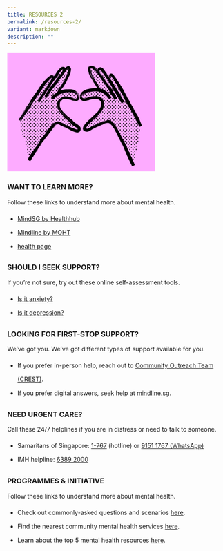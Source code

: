 ```yaml
---
title: RESOURCES 2
permalink: /resources-2/
variant: markdown
description: ""
---
```

![](/images/Webpage%20assets/resources_hero.png)

### **WANT TO LEARN MORE?**
<p style="margin-top:0px;">Follow these links to understand more about mental health.</p>
<ul style="margin-top:0px;margin-bottom:0px;line-height:2rem">
<li style="margin-top:0px;margin-bottom:0px;line-height:2rem"><a target="_blank" href="https://www.healthhub.sg/programmes/mindsg/discover#home">MindSG by Healthhub</a></li>
<li style="margin-top:0px;margin-bottom:0px;line-height:2rem"><a href="https://mindline.sg/">Mindline by MOHT</a></li>
<li style="margin-top:0px;margin-bottom:0px;line-height:2rem"><a href="https://www.aic.sg/caregiving/helpful-online-tools-for-mental-health/">health page</a>
</li></ul>

### **SHOULD I SEEK SUPPORT?**
<p style="margin-top:0px;">If you’re not sure, try out these online self-assessment tools.</p>
<ul style="margin-top:0px;margin-bottom:0px;line-height:2rem">
<li style="margin-top:0px;margin-bottom:0px;line-height:2rem"><a href="https://placehold.co/600?text=placeholder\nis+it+anxiety?">Is it anxiety?</a></li>
<li style="margin-top:0px;margin-bottom:0px;line-height:2rem"><a href="https://placehold.co/600?text=placeholder\nis+it+depression?">Is it depression?</a></li>
</ul>

### **LOOKING FOR FIRST-STOP SUPPORT?**
<p style="margin-top:0px;">We’ve got you. We’ve got different types of support available for you.</p>
<ul style="margin-top:0px;margin-bottom:0px;line-height:2rem">
<li style="margin-top:0px;margin-bottom:0px;line-height:2rem">If you prefer in-person help, reach out to <a href="https://mindline.sg/youth/mental-health-service-providers/search?type=enquiry-support">Community Outreach Team (CREST)</a>.</li>
<li style="margin-top:0px;margin-bottom:0px;line-height:2rem">If you prefer digital answers, seek help at <a href="https://mindline.sg/">mindline.sg</a>.</li>
</ul>


### **NEED URGENT CARE?**
<p style="margin-top:0px;">Call these 24/7 helplines if you are in distress or need to talk to someone.</p>
<ul style="margin-top:0px;margin-bottom:0px;line-height:2rem">
	<li style="margin-top:0px;margin-bottom:0px;line-height:2rem">Samaritans of Singapore: <a href="tel:1767">1-767</a> (hotline) or <a href="">9151 1767 (WhatsApp)</a></li>
	<li style="margin-top:0px;margin-bottom:0px;line-height:2rem">IMH helpline: <a href="tel:63892000">6389 2000</a></li>
</ul>

### **PROGRAMMES &amp; INITIATIVE**
<p style="margin-top:0px;">Follow these links to understand more about mental health.</p>
<ul style="margin-top:0px;margin-bottom:0px;line-height:2rem">
<li style="margin-top:0px;margin-bottom:0px;line-height:2rem">Check out commonly-asked questions and scenarios <a href="https://placehold.co/600?text=placeholder\nfaq">here</a>.</li>
<li style="margin-top:0px;margin-bottom:0px;line-height:2rem">Find the nearest community mental health services <a href="https://placehold.co/600?text=placeholder\nfind+nearest+service">here</a>.</li>
<li style="margin-top:0px;margin-bottom:0px;line-height:2rem">Learn about the top 5 mental health resources <a href="https://placehold.co/600?text=placeholder\nTop+5+Resources">here</a>.</li>
</ul>